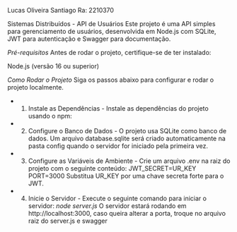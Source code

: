 Lucas Oliveira Santiago
Ra: 2210370


Sistemas Distribuídos - API de Usuários
Este projeto é uma API simples para gerenciamento de usuários, desenvolvida em Node.js com SQLite, JWT para autenticação e Swagger para documentação.

*Pré-requisitos*
Antes de rodar o projeto, certifique-se de ter instalado:

Node.js (versão 16 ou superior)


*Como Rodar o Projeto*
Siga os passos abaixo para configurar e rodar o projeto localmente.


- 1. Instale as Dependências -
Instale as dependências do projeto usando o npm:

- 2. Configure o Banco de Dados -
O projeto usa SQLite como banco de dados. Um arquivo database.sqlite será criado automaticamente na pasta config quando o servidor for iniciado pela primeira vez.

- 3. Configure as Variáveis de Ambiente -
Crie um arquivo .env na raiz do projeto com o seguinte conteúdo:
JWT_SECRET=UR_KEY
PORT=3000
Substitua UR_KEY por uma chave secreta forte para o JWT.

- 4. Inicie o Servidor -
Execute o seguinte comando para iniciar o servidor:
*node server.js*
O servidor estará rodando em http://localhost:3000, caso queira alterar a porta, troque no arquivo raiz do server.js e swagger

